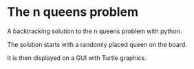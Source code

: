 # The n queens problem

A backtracking solution to the n queens problem with python.

The solution starts with a randomly placed queen on the board.

It is then displayed on a GUI with Turtle graphics.
